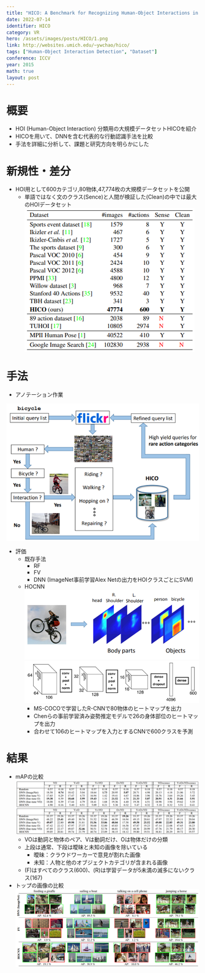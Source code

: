 ```yaml
---
title: "HICO: A Benchmark for Recognizing Human-Object Interactions in Images"
date: 2022-07-14
identifier: HICO
category: VR
hero: /assets/images/posts/HICO/1.png
link: http://websites.umich.edu/~ywchao/hico/
tags: ["Human-Object Interaction Detection", "Dataset"]
conference: ICCV
year: 2015
math: true
layout: post
---
```


# 概要

- HOI (Human-Object Interaction) 分類用の大規模データセットHICOを紹介
- HICOを用いて、DNNを含む代表的な行動認識手法を比較
- 手法を詳細に分析して、課題と研究方向を明らかにした
<!--more-->

# 新規性・差分

- HOI用として600カテゴリ,80物体,47,774枚の大規模データセットを公開
    - 単語ではなく文のクラス(Sence)と人間が検証した(Clean)の中では最大のHOIデータセット
    ![](/assets/images/posts/HICO/2.png)
        

# 手法

- アノテーション作業

![](/assets/images/posts/HICO/3.png)
    
- 評価
    - 既存手法
        - RF
        - FV
        - DNN (ImageNet事前学習Alex Netの出力をHOIクラスごとにSVM)
    - HOCNN
        ![](/assets/images/posts/HICO/4.png)
        ![](/assets/images/posts/HICO/5.png)
        - MS-COCOで学習したR-CNNで80物体のヒートマップを出力
        - Chenらの事前学習済み姿勢推定モデルで26の身体部位のヒートマップを出力
        - 合わせて106のヒートマップを入力とするCNNで600クラスを予測

# 結果

- mAPの比較
    ![](/assets/images/posts/HICO/6.png)
    - VOは動詞と物体のペア、Vは動詞だけ、Oは物体だけの分類
    - 上段は通常、下段は曖昧と未知の画像を除いている
        - 曖昧：クラウドワーカーで意見が割れた画像
        - 未知：人物と他のオブジェクトカテゴリが含まれる画像
    - (F)はすべてのクラス(600)、(R)は学習データが5未満の滅多にないクラス(167)
- トップの画像の比較
![](/assets/images/posts/HICO/7.png)